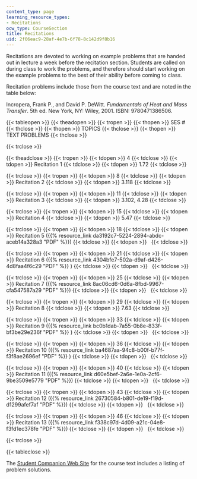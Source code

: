```yaml
---
content_type: page
learning_resource_types:
- Recitations
ocw_type: CourseSection
title: Recitations
uid: 2f06eac9-28af-4e7b-6f78-8c142d9f8b16
---
```


Recitations are devoted to working on example problems that are handed out in lecture a week before the recitation section. Students are called on during class to work the problems, and therefore should start working on the example problems to the best of their ability before coming to class.

Recitation problems include those from the course text and are noted in the table below:

Incropera, Frank P., and David P. DeWitt. _Fundamentals of Heat and Mass Transfer_. 5th ed. New York, NY: Wiley, 2001. ISBN: 9780471386506.

{{< tableopen >}}
{{< theadopen >}}
{{< tropen >}}
{{< thopen >}}
SES #
{{< thclose >}}
{{< thopen >}}
TOPICS
{{< thclose >}}
{{< thopen >}}
TEXT PROBLEMS
{{< thclose >}}

{{< trclose >}}

{{< theadclose >}}
{{< tropen >}}
{{< tdopen >}}
4
{{< tdclose >}}
{{< tdopen >}}
Recitation 1
{{< tdclose >}}
{{< tdopen >}}
1.72
{{< tdclose >}}

{{< trclose >}}
{{< tropen >}}
{{< tdopen >}}
8
{{< tdclose >}}
{{< tdopen >}}
Recitation 2
{{< tdclose >}}
{{< tdopen >}}
3.118
{{< tdclose >}}

{{< trclose >}}
{{< tropen >}}
{{< tdopen >}}
11
{{< tdclose >}}
{{< tdopen >}}
Recitation 3
{{< tdclose >}}
{{< tdopen >}}
3.102, 4.28
{{< tdclose >}}

{{< trclose >}}
{{< tropen >}}
{{< tdopen >}}
15
{{< tdclose >}}
{{< tdopen >}}
Recitation 4
{{< tdclose >}}
{{< tdopen >}}
5.47
{{< tdclose >}}

{{< trclose >}}
{{< tropen >}}
{{< tdopen >}}
18
{{< tdclose >}}
{{< tdopen >}}
Recitation 5 ({{% resource_link da3192c7-5224-2894-abdc-aceb14a328a3 "PDF" %}})
{{< tdclose >}}
{{< tdopen >}}
 
{{< tdclose >}}

{{< trclose >}}
{{< tropen >}}
{{< tdopen >}}
21
{{< tdclose >}}
{{< tdopen >}}
Recitation 6 ({{% resource_link 4304bfe7-502a-d9af-d426-4d8faa4f6c29 "PDF" %}} )
{{< tdclose >}}
{{< tdopen >}}
 
{{< tdclose >}}

{{< trclose >}}
{{< tropen >}}
{{< tdopen >}}
25
{{< tdclose >}}
{{< tdopen >}}
Recitation 7 ({{% resource_link 8ac06cd6-0d6a-8fbd-9967-cfa547587a29 "PDF" %}})
{{< tdclose >}}
{{< tdopen >}}
 
{{< tdclose >}}

{{< trclose >}}
{{< tropen >}}
{{< tdopen >}}
29
{{< tdclose >}}
{{< tdopen >}}
Recitation 8
{{< tdclose >}}
{{< tdopen >}}
7.63
{{< tdclose >}}

{{< trclose >}}
{{< tropen >}}
{{< tdopen >}}
33
{{< tdclose >}}
{{< tdopen >}}
Recitation 9 ({{% resource_link bc0b1dab-7a55-0b8e-833f-bf3be29e236f "PDF" %}} )
{{< tdclose >}}
{{< tdopen >}}
 
{{< tdclose >}}

{{< trclose >}}
{{< tropen >}}
{{< tdopen >}}
36
{{< tdclose >}}
{{< tdopen >}}
Recitation 10 ({{% resource_link ba4687aa-94c8-b00f-b77f-f3f8ae2696ef "PDF" %}} )
{{< tdclose >}}
{{< tdopen >}}
 
{{< tdclose >}}

{{< trclose >}}
{{< tropen >}}
{{< tdopen >}}
40
{{< tdclose >}}
{{< tdopen >}}
Recitation 11 ({{% resource_link d60e5bef-2a6e-1e0a-2cf6-9be3509e5779 "PDF" %}})
{{< tdclose >}}
{{< tdopen >}}
 
{{< tdclose >}}

{{< trclose >}}
{{< tropen >}}
{{< tdopen >}}
43
{{< tdclose >}}
{{< tdopen >}}
Recitation 12 ({{% resource_link 26730584-b801-de19-f19d-d1299afef7af "PDF" %}})
{{< tdclose >}}
{{< tdopen >}}
 
{{< tdclose >}}

{{< trclose >}}
{{< tropen >}}
{{< tdopen >}}
46
{{< tdclose >}}
{{< tdopen >}}
Recitation 13 ({{% resource_link f338c97d-4d09-a21c-04e8-f3fd1ec378fe "PDF" %}})
{{< tdclose >}}
{{< tdopen >}}
 
{{< tdclose >}}

{{< trclose >}}

{{< tableclose >}}

The [Student Companion Web Site](http://jws-edcv.wiley.com/college/bcs/redesign/student/0,12264,_0471386502_BKS_1737_____,00.html) for the course text includes a listing of problem solutions.